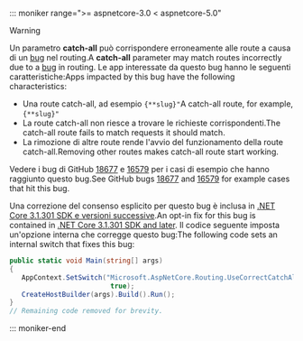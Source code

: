 ::: moniker range=">= aspnetcore-3.0 < aspnetcore-5.0"

> [!WARNING]
> <span data-ttu-id="915da-101">Un parametro **catch-all** può corrispondere erroneamente alle route a causa di un [bug](https://github.com/dotnet/aspnetcore/issues/18677) nel routing.</span><span class="sxs-lookup"><span data-stu-id="915da-101">A **catch-all** parameter may match routes incorrectly due to a [bug](https://github.com/dotnet/aspnetcore/issues/18677) in routing.</span></span> <span data-ttu-id="915da-102">Le app interessate da questo bug hanno le seguenti caratteristiche:</span><span class="sxs-lookup"><span data-stu-id="915da-102">Apps impacted by this bug have the following characteristics:</span></span>
>
> * <span data-ttu-id="915da-103">Una route catch-all, ad esempio `{**slug}"`</span><span class="sxs-lookup"><span data-stu-id="915da-103">A catch-all route, for example, `{**slug}"`</span></span>
> * <span data-ttu-id="915da-104">La route catch-all non riesce a trovare le richieste corrispondenti.</span><span class="sxs-lookup"><span data-stu-id="915da-104">The catch-all route fails to match requests it should match.</span></span>
> * <span data-ttu-id="915da-105">La rimozione di altre route rende l'avvio del funzionamento della route catch-all.</span><span class="sxs-lookup"><span data-stu-id="915da-105">Removing other routes makes catch-all route start working.</span></span>
>
> <span data-ttu-id="915da-106">Vedere i bug di GitHub [18677](https://github.com/dotnet/aspnetcore/issues/18677) e [16579](https://github.com/dotnet/aspnetcore/issues/16579) per i casi di esempio che hanno raggiunto questo bug.</span><span class="sxs-lookup"><span data-stu-id="915da-106">See GitHub bugs [18677](https://github.com/dotnet/aspnetcore/issues/18677) and [16579](https://github.com/dotnet/aspnetcore/issues/16579) for example cases that hit this bug.</span></span>
>
> <span data-ttu-id="915da-107">Una correzione del consenso esplicito per questo bug è inclusa in [.NET Core 3.1.301 SDK e versioni successive](https://dotnet.microsoft.com/download/dotnet-core/3.1).</span><span class="sxs-lookup"><span data-stu-id="915da-107">An opt-in fix for this bug is contained in [.NET Core 3.1.301 SDK and later](https://dotnet.microsoft.com/download/dotnet-core/3.1).</span></span> <span data-ttu-id="915da-108">Il codice seguente imposta un'opzione interna che corregge questo bug:</span><span class="sxs-lookup"><span data-stu-id="915da-108">The following code sets an internal switch that fixes this bug:</span></span>
>
>```csharp
>public static void Main(string[] args)
>{
>    AppContext.SetSwitch("Microsoft.AspNetCore.Routing.UseCorrectCatchAllBehavior", 
>                          true);
>    CreateHostBuilder(args).Build().Run();
>}
>// Remaining code removed for brevity.
>```

::: moniker-end
